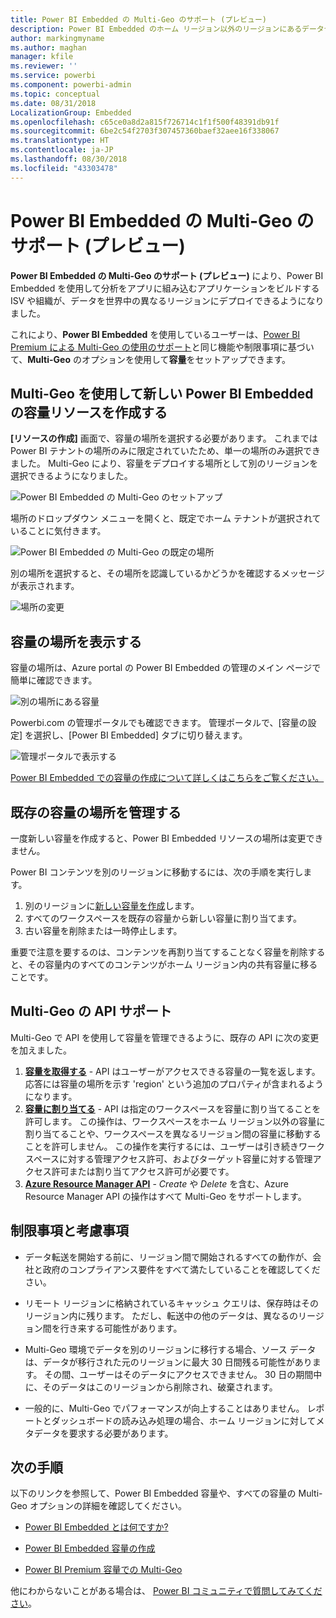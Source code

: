 ```yaml
---
title: Power BI Embedded の Multi-Geo のサポート (プレビュー)
description: Power BI Embedded のホーム リージョン以外のリージョンにあるデータセンターにコンテンツを展開する方法について説明します。
author: markingmyname
ms.author: maghan
manager: kfile
ms.reviewer: ''
ms.service: powerbi
ms.component: powerbi-admin
ms.topic: conceptual
ms.date: 08/31/2018
LocalizationGroup: Embedded
ms.openlocfilehash: c65ce0a8d2a815f726714c1f1f500f48391db91f
ms.sourcegitcommit: 6be2c54f2703f307457360baef32aee16f338067
ms.translationtype: HT
ms.contentlocale: ja-JP
ms.lasthandoff: 08/30/2018
ms.locfileid: "43303478"
---
```

# <a name="multi-geo-support-for-power-bi-embedded-preview"></a>Power BI Embedded の Multi-Geo のサポート (プレビュー)

**Power BI Embedded の Multi-Geo のサポート (プレビュー)** により、Power BI Embedded を使用して分析をアプリに組み込むアプリケーションをビルドする ISV や組織が、データを世界中の異なるリージョンにデプロイできるようになりました。

これにより、**Power BI Embedded** を使用しているユーザーは、[Power BI Premium による Multi-Geo の使用のサポート](../service-admin-premium-Multi-Geo.md)と同じ機能や制限事項に基づいて、**Multi-Geo** のオプションを使用して**容量**をセットアップできます。

## <a name="creating-new-power-bi-embedded-capacity-resource-with-multi-geo"></a>Multi-Geo を使用して新しい Power BI Embedded の容量リソースを作成する

**[リソースの作成]** 画面で、容量の場所を選択する必要があります。 これまでは Power BI テナントの場所のみに限定されていたため、単一の場所のみ選択できました。 Multi-Geo により、容量をデプロイする場所として別のリージョンを選択できるようになりました。

![Power BI Embedded の Multi-Geo のセットアップ](media/embedded-multi-geo/pbie-multi-geo-setup.png)

場所のドロップダウン メニューを開くと、既定でホーム テナントが選択されていることに気付きます。
  
![Power BI Embedded の Multi-Geo の既定の場所](media/embedded-multi-geo/pbie-multi-geo-default-location.png)

別の場所を選択すると、その場所を認識しているかどうかを確認するメッセージが表示されます。

![場所の変更](media/embedded-multi-geo/pbie-multi-geo-location-change.png)

## <a name="view-capacity-location"></a>容量の場所を表示する

容量の場所は、Azure portal の Power BI Embedded の管理のメイン ページで簡単に確認できます。

![別の場所にある容量](media/embedded-multi-geo/pbie-multi-geo-location-different.png)

Powerbi.com の管理ポータルでも確認できます。 管理ポータルで、[容量の設定] を選択し、[Power BI Embedded] タブに切り替えます。

![管理ポータルで表示する](media/embedded-multi-geo/pbie-multi-geo-admin-portal.png)

[Power BI Embedded での容量の作成について詳しくはこちらをご覧ください。](azure-pbie-create-capacity.md)

## <a name="manage-existing-capacities-location"></a>既存の容量の場所を管理する

一度新しい容量を作成すると、Power BI Embedded リソースの場所は変更できません。

Power BI コンテンツを別のリージョンに移動するには、次の手順を実行します。

1. 別のリージョンに[新しい容量を作成](azure-pbie-create-capacity.md)します。
2. すべてのワークスペースを既存の容量から新しい容量に割り当てます。
3. 古い容量を削除または一時停止します。

重要で注意を要するのは、コンテンツを再割り当てすることなく容量を削除すると、その容量内のすべてのコンテンツがホーム リージョン内の共有容量に移ることです。

## <a name="api-support-for-multi-geo"></a>Multi-Geo の API サポート

Multi-Geo で API を使用して容量を管理できるように、既存の API に次の変更を加えました。

1. **[容量を取得する](https://docs.microsoft.com/rest/api/power-bi/capacities/getcapacities)** - API はユーザーがアクセスできる容量の一覧を返します。 応答には容量の場所を示す 'region' という追加のプロパティが含まれるようになります。
2. **[容量に割り当てる](https://docs.microsoft.com/rest/api/power-bi/capacities)** - API は指定のワークスペースを容量に割り当てることを許可します。 この操作は、ワークスペースをホーム リージョン以外の容量に割り当てることや、ワークスペースを異なるリージョン間の容量に移動することを許可しません。 この操作を実行するには、ユーザーは引き続きワークスペースに対する管理アクセス許可、およびターゲット容量に対する管理アクセス許可または割り当てアクセス許可が必要です。
3. **[Azure Resource Manager API](https://docs.microsoft.com/rest/api/power-bi-embedded/capacities)** - *Create* や *Delete* を含む、Azure Resource Manager API の操作はすべて Multi-Geo をサポートします。

## <a name="limitations-and-considerations"></a>制限事項と考慮事項

* データ転送を開始する前に、リージョン間で開始されるすべての動作が、会社と政府のコンプライアンス要件をすべて満たしていることを確認してください。

* リモート リージョンに格納されているキャッシュ クエリは、保存時はそのリージョン内に残ります。 ただし、転送中の他のデータは、異なるのリージョン間を行き来する可能性があります。

* Multi-Geo 環境でデータを別のリージョンに移行する場合、ソース データは、データが移行された元のリージョンに最大 30 日間残る可能性があります。 その間、ユーザーはそのデータにアクセスできません。 30 日の期間中に、そのデータはこのリージョンから削除され、破棄されます。

* 一般的に、Multi-Geo でパフォーマンスが向上することはありません。 レポートとダッシュボードの読み込み処理の場合、ホーム リージョンに対してメタデータを要求する必要があります。

## <a name="next-steps"></a>次の手順

以下のリンクを参照して、Power BI Embedded 容量や、すべての容量の Multi-Geo オプションの詳細を確認してください。

* [Power BI Embedded とは何ですか?](azure-pbie-what-is-power-bi-embedded.md)

* [Power BI Embedded 容量の作成](azure-pbie-create-capacity.md)

* [Power BI Premium 容量での Multi-Geo](../service-admin-premium-multi-geo.md)

他にわからないことがある場合は、 [Power BI コミュニティで質問してみてください](http://community.powerbi.com/)。